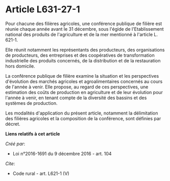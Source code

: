 # Article L631-27-1

Pour chacune des filières agricoles, une conférence publique de filière est réunie chaque année avant le 31 décembre, sous
l'égide de l'Etablissement national des produits de l'agriculture et de la mer mentionné à l'article L. 621-1. 

Elle réunit notamment les représentants des producteurs, des organisations de producteurs, des entreprises et des
coopératives de transformation industrielle des produits concernés, de la distribution et de la restauration hors domicile. 

La conférence publique de filière examine la situation et les perspectives d'évolution des marchés agricoles et
agroalimentaires concernés au cours de l'année à venir. Elle propose, au regard de ces perspectives, une estimation des coûts
de production en agriculture et de leur évolution pour l'année à venir, en tenant compte de la diversité des bassins et des
systèmes de production. 

Les modalités d'application du présent article, notamment la délimitation des filières agricoles et la composition de la
conférence, sont définies par décret.

**Liens relatifs à cet article**

_Créé par_:

  - Loi n°2016-1691 du 9 décembre 2016 - art. 104

_Cite_:

  - Code rural - art. L621-1 (V)
